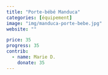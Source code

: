 ```yaml
---
title: "Porte-bébé Manduca"
categories: [équipement]
image: "img/manduca-porte-bebe.jpg"
website: ""

price: 35
progress: 35
contrib:
  - name: Marie D.
    donate: 35
---
```

